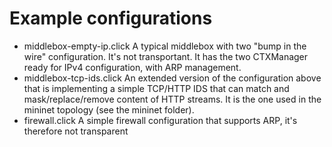 Example configurations
======================

 * middlebox-empty-ip.click A typical middlebox with two "bump in the wire" configuration. It's not transportant. It has the two CTXManager ready for IPv4 configuration, with ARP management.
 * middlebox-tcp-ids.click An extended version of the configuration above that is implementing a simple TCP/HTTP IDS that can match and mask/replace/remove content of HTTP streams. It is the one used in the mininet topology (see the mininet folder).
 * firewall.click A simple firewall configuration that supports ARP, it's therefore not transparent

<!-- Auto-update: 2025-10-07T01:03:48.516958 -->
